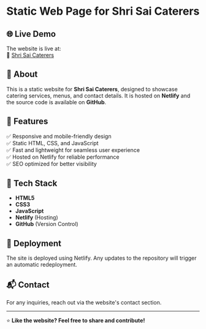 # Static Web Page for Shri Sai Caterers  

## 🌐 Live Demo  
The website is live at:  
🔗 [Shri Sai Caterers](https://shrisaicaterers.netlify.app/)

## 📌 About  
This is a static website for **Shri Sai Caterers**, designed to showcase catering services, menus, and contact details. It is hosted on **Netlify** and the source code is available on **GitHub**.

## 🚀 Features  
✅ Responsive and mobile-friendly design  
✅ Static HTML, CSS, and JavaScript  
✅ Fast and lightweight for seamless user experience  
✅ Hosted on Netlify for reliable performance  
✅ SEO optimized for better visibility  

## 📂 Tech Stack  
- **HTML5**  
- **CSS3**  
- **JavaScript**  
- **Netlify** (Hosting)  
- **GitHub** (Version Control)  

## 📜 Deployment  
The site is deployed using Netlify. Any updates to the repository will trigger an automatic redeployment.

## 📬 Contact  
For any inquiries, reach out via the website's contact section.

---

⭐ **Like the website? Feel free to share and contribute!**  
